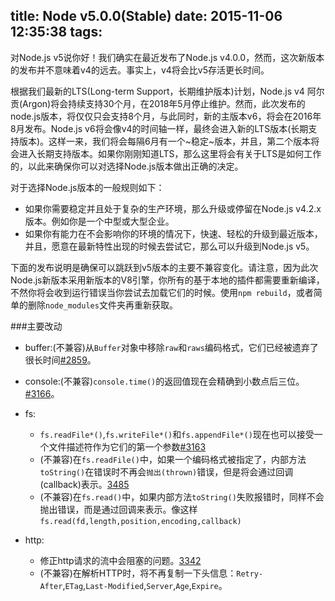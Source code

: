 title: Node v5.0.0(Stable)
date: 2015-11-06 12:35:38
tags:
---
对Node.js v5说你好！我们确实在最近发布了Node.js v4.0.0，然而，这次新版本的发布并不意味着v4的远去。事实上，v4将会比v5存活更长时间。

根据我们最新的LTS(Long-term Support，长期维护版本)计划，Node.js v4 阿尔贡(Argon)将会持续支持30个月，在2018年5月停止维护。然而，此次发布的node.js版本，将仅仅只会支持8个月，与此同时，新的主版本v6，将会在2016年8月发布。Node.js v6将会像v4的时间轴一样，最终会进入新的LTS版本(长期支持版本)。这样一来，我们将会每隔6月有一个~稳定~版本，并且，第二个版本将会进入长期支持版本。如果你刚刚知道LTS，那么这里将会有关于LTS是如何工作的，以此来确保你可以对选择Node.js版本做出正确的决定。

对于选择Node.js版本的一般规则如下：
+ 如果你需要稳定并且处于复杂的生产环境，那么升级或停留在Node.js v4.2.x版本。例如你是一个中型或大型企业。
+ 如果你有能力在不会影响你的环境的情况下，快速、轻松的升级到最近版本，并且，愿意在最新特性出现的时候去尝试它，那么可以升级到Node.js v5。

下面的发布说明是确保可以跳跃到v5版本的主要不兼容变化。请注意，因为此次Node.js新版本采用新版本的V8引擎，你所有的基于本地的插件都需要重新编译，不然你将会收到运行错误当你尝试去加载它们的时候。使用`npm rebuild`，或者简单的删除`node_modules`文件夹再重新获取。

###主要改动
+ buffer:(不兼容)从`Buffer`对象中移除`raw`和`raws`编码格式，它们已经被遗弃了很长时间[#2859][1]。
+ console:(不兼容)`console.time()`的返回值现在会精确到小数点后三位。[#3166][2]。
+ fs:
    - `fs.readFile*()`,`fs.writeFile*()`和`fs.appendFile*()`现在也可以接受一个文件描述符作为它们的第一个参数[#3163][3]
    - (不兼容)在`fs.readFile()`中，如果一个编码格式被指定了，内部方法`toString()`在错误时不再会`抛出(thrown)`错误，但是将会通过回调(callback)表示。[3485][4]
    - (不兼容)在`fs.read()`中，如果内部方法`toString()`失败报错时，同样不会抛出错误，而是通过回调来表示。像这样`fs.read(fd,length,position,encoding,callback)`
+ http:
    - 修正http请求的流中会阻塞的问题。[3342][5]
    - (不兼容)在解析HTTP时，将不再复制一下头信息：`Retry-After`,`ETag`,`Last-Modified`,`Server`,`Age`,`Expire`。


  [1]: https://github.com/nodejs/node/pull/2859
  [2]: https://github.com/nodejs/node/pull/3166
  [3]: https://github.com/nodejs/node/pull/3163
  [4]: https://github.com/nodejs/node/pull/3485
  [5]: https://github.com/nodejs/node/pull/3342

